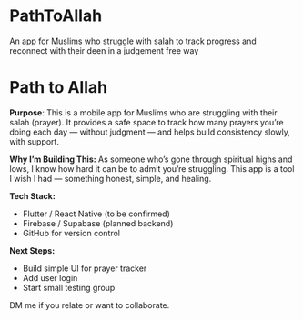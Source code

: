 # PathToAllah
An app for Muslims who struggle with salah to track progress and reconnect with their deen in a judgement free way
# Path to Allah

**Purpose**: 
This is a mobile app for Muslims who are struggling with their salah (prayer). It provides a safe space to track how many prayers you’re doing each day — without judgment — and helps build consistency slowly, with support.

**Why I’m Building This:** 
As someone who’s gone through spiritual highs and lows, I know how hard it can be to admit you’re struggling. This app is a tool I wish I had — something honest, simple, and healing.

**Tech Stack:** 
- Flutter / React Native (to be confirmed)
- Firebase / Supabase (planned backend)
- GitHub for version control

**Next Steps:** 
- Build simple UI for prayer tracker
- Add user login
- Start small testing group

DM me if you relate or want to collaborate.
